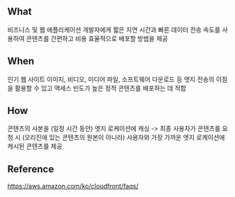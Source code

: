 
## What
비즈니스 및 웹 애플리케이션 개발자에게 짧은 지연 시간과 빠른 데이터 전송 속도를 사용하여 콘텐츠를 간편하고 비용 효율적으로 배포할 방법을 제공

## When
인기 웹 사이트 이미지, 비디오, 미디어 파일, 소프트웨어 다운로드 등 엣지 전송의 이점을 활용할 수 있고 액세스 빈도가 높은 정적 콘텐츠를 배포하는 데 적합

## How
콘텐츠의 사본을 (일정 시간 동안) 엣지 로케이션에 캐싱 -> 최종 사용자가 콘텐츠를 요청 시 (오리진에 있는 콘텐츠의 원본이 아니라) 사용자와 가장 가까운 엣지 로케이션에 캐시된 콘텐츠를 제공

## Reference
https://aws.amazon.com/ko/cloudfront/faqs/